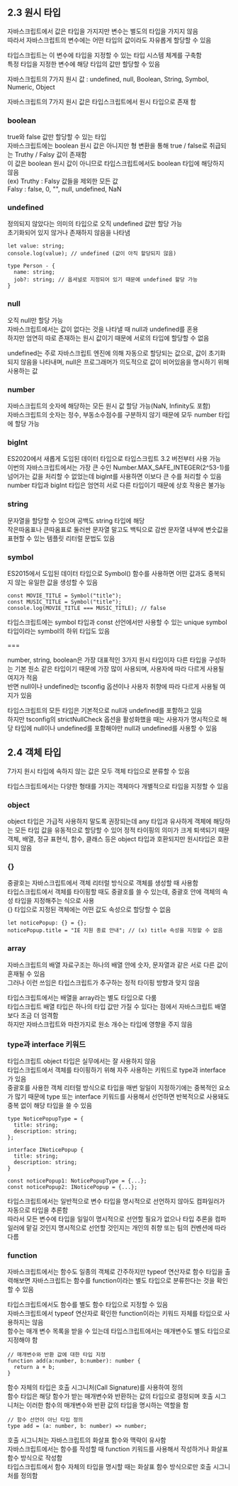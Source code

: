 ## 2.3 원시 타입

자바스크립트에서 값은 타입을 가지지만 변수는 별도의 타입을 가지지 않음  
따라서 자바스크립트의 변수에는 어떤 타입의 값이라도 자유롭게 할당할 수 있음

타입스크립트는 이 변수에 타입을 지정할 수 있는 타입 시스템 체계를 구축함  
특정 타입을 지정한 변수에 해당 타입의 값만 할당할 수 있음

자바스크립트의 7가지 원시 값 : undefined, null, Boolean, String, Symbol, Numeric, Object

자바스크립트의 7가지 원시 값은 타입스크립트에서 원시 타입으로 존재 함

### boolean

true와 false 값만 할당할 수 있는 타입  
자바스크립트에는 boolean 원시 값은 아니지만 형 변환을 통해 true / false로 취급되는 Truthy / Falsy 값이 존재함  
이 값은 boolean 원시 값이 아니므로 타입스크립트에서도 boolean 타입에 해당하지 않음  
(ex) Truthy : Falsy 값들을 제외한 모든 값  
 Falsy : false, 0, "", null, undefined, NaN

### undefined

정의되지 않았다는 의미의 타입으로 오직 undefined 값만 할당 가능  
초기화되어 있지 않거나 존재하지 않음을 나타냄

```
let value: string;
console.log(value); // undefined (값이 아직 할당되지 않음)

type Person - {
  name: string;
  job?: string; // 옵셔널로 지정되어 있기 때문에 undefined 할당 가능
}
```

### null

오직 null만 할당 가능  
자바스크립트에서는 값이 없다는 것을 나타낼 때 null과 undefined를 혼용  
하지만 엄연히 따로 존재하는 원시 값이기 때문에 서로의 타입에 할당할 수 없음

undefined는 주로 자바스크립트 엔진에 의해 자동으로 할당되는 값으로, 값이 초기화되지 않음을 나타내며, null은 프로그래머가 의도적으로 값이 비어있음을 명시하기 위해 사용하는 값

### number

자바스크립트의 숫자에 해당하는 모든 원시 값 할당 가능(NaN, Infinity도 포함)  
자바스크립트의 숫자는 정수, 부동소수점수를 구분하지 않기 때문에 모두 number 타입에 할당 가능

### bigInt

ES2020에서 새롭게 도입된 데이터 타입으로 타입스크립트 3.2 버전부터 사용 가능  
이번의 자바스크립트에서는 가장 큰 수인 Number.MAX_SAFE_INTEGER(2^53-1)를 넘어가는 값을 처리할 수 없었는데 bigInt를 사용하면 이보다 큰 수를 처리할 수 있음  
number 타입과 bigInt 타입은 엄연히 서로 다른 타입이기 때문에 상호 작용은 불가능

### string

문자열을 할당할 수 있으며 공백도 string 타입에 해당  
작은따옴표나 큰따옴표로 둘러싼 문자열 말고도 백틱으로 감싼 문자열 내부에 변숫값을 표현할 수 있는 템플릿 리터럴 문법도 있음

### symbol

ES2015에서 도입된 데이터 타입으로 Symbol() 함수를 사용하면 어떤 값과도 중복되지 않는 유일한 값을 생성할 수 있음

```
const MOVIE_TITLE = Symbol("title");
const MUSIC_TITLE = Symbol("title");
console.log(MOVIE_TITLE === MUSIC_TITLE); // false
```

타입스크립트에는 symbol 타입과 const 선언에서만 사용할 수 있는 unique symbol 타입이라는 symbol의 하위 타입도 있음

===

number, string, boolean은 가장 대표적인 3가지 원시 타입이자 다른 타입을 구성하는 기본 원소 같은 타입이기 때문에 가장 많이 사용되며, 사용자에 따라 다르게 사용될 여지가 적음  
반면 null이나 undefined는 tsconfig 옵션이나 사용자 취향에 따라 다르게 사용될 여지가 있음

타입스크립트의 모든 타입은 기본적으로 null과 undefined를 포함하고 있음  
하지만 tsconfig의 strictNullCheck 옵션을 활성화했을 때는 사용자가 명시적으로 해당 타입에 null이나 undefined를 포함해야만 null과 undefined를 사용할 수 있음

## 2.4 객체 타입

7가지 원시 타입에 속하지 않는 값은 모두 객체 타입으로 분류할 수 있음

타입스크립트에서는 다양한 형태를 가지는 객체마다 개별적으로 타입을 지정할 수 있음

### object

object 타입은 가급적 사용하지 말도록 권장되는데 any 타입과 유사하게 객체에 해당하는 모든 타입 값을 유동적으로 할당할 수 있어 정적 타이핑의 의미가 크게 퇴색되기 때문  
객체, 배열, 정규 표현식, 함수, 클래스 등은 object 타입과 호환되지만 원시타입은 호환되지 않음

### {}

중괄호는 자바스크립트에서 객체 리터럴 방식으로 객체를 생성할 때 사용함  
타입스크립트에서 객체를 타이핑할 때도 중괄호를 쓸 수 있는데, 중괄호 안에 객체의 속성 타입을 지정해주는 식으로 사용  
{} 타입으로 지정된 객체에는 어떤 값도 속성으로 할당할 수 없음

```
let noticePopup: {} = {};
noticePopup.title = "IE 지원 종료 안내"; // (x) title 속성을 지정할 수 없음
```

### array

자바스크립트의 배열 자료구조는 하나의 배열 안에 숫자, 문자열과 같은 서로 다른 값이 혼재될 수 있음  
그러나 이런 쓰임은 타입스크립트가 추구하는 정적 타이핑 방향과 맞지 않음

타입스크립트에서는 배열을 array라는 별도 타입으로 다룸  
타입스크립트 배열 타입은 하나의 타입 값만 가질 수 있다는 점에서 자바스크립트 배열보다 조금 더 엄격함  
하지만 자바스크립트와 마찬가지로 원소 개수는 타입에 영향을 주지 않음

### type과 interface 키워드

타입스크립트 object 타입은 실무에서는 잘 사용하지 않음  
타입스크립트에서 객체를 타이핑하기 위해 자주 사용하는 키워드로 type과 interface가 있음  
중괄호를 사용한 객체 리터럴 방식으로 타입을 매번 일일이 지정하기에는 중복적인 요소가 많기 때문에 type 또는 interface 키워드를 사용해서 선언하면 반복적으로 사용돼도 중복 없이 해당 타입을 쓸 수 있음

```
type NoticePopupType = {
  title: string;
  description: string;
};

interface INoticePopup {
  title: string;
  description: string;
}

const noticePopup1: NoticePopupType = {...};
const noticePopup2: INoticePopup = {...};
```

타입스크립트에서는 일반적으로 변수 타입을 명시적으로 선언하지 않아도 컴파일러가 자동으로 타입을 추론함  
따라서 모든 변수에 타입을 일일이 명시적으로 선언할 필요가 없으나 타입 추론을 컴파일러에 맡길 것인지 명시적으로 선언할 것인지는 개인의 취향 또는 팀의 컨벤션에 따라 다름

### function

자바스크립트에서는 함수도 일종의 객체로 간주하지만 typeof 연산자로 함수 타입을 출력해보면 자바스크립트는 함수를 function이라는 별도 타입으로 분류한다는 것을 확인할 수 있음

타입스크립트에서도 함수를 별도 함수 타입으로 지정할 수 있음  
자바스크립트에서 typeof 연산자로 확인한 function이라는 키워드 자체를 타입으로 사용하지는 않음  
함수는 매개 변수 목록을 받을 수 있는데 타입스크립트에서는 매개변수도 별도 타입으로 지정해야 함

```
// 매개변수와 반환 값에 대한 타입 지정
function add(a:number, b:number): number {
  return a + b;
}
```

함수 자체의 타입은 호출 시그니처(Call Signature)를 사용하여 정의  
함수 타입은 해당 함수가 받는 매개변수와 반환하는 값의 타입으로 결정되며 호출 시그니처는 이러한 함수의 매개변수와 반환 값의 타입을 명시하는 역할을 함

```
// 함수 선언이 아닌 타입 정의
type add = (a: number, b: number) => number;
```

호출 시그니처는 자바스크립트의 화살표 함수와 맥락이 유사함  
자바스크립트에서는 함수를 작성할 때 function 키워드를 사용해서 작성하거나 화살표 함수 방식으로 작성함  
타입스크립트에서 함수 자체의 타입을 명시할 때는 화살표 함수 방식으로만 호출 시그니처를 정의함
